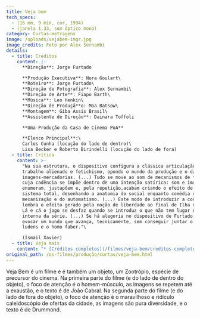 ```yaml
---
title: Veja bem
tech_specs:
  - (16 mm, 9 min, cor, 1994)
  - (janela 1.33, som óptico mono)
category: Curtas-metragens
image: /uploads/vejabem-imgr.jpg
image_credits: Foto por Alex Sernambi
details:
  - title: Créditos
    content: |-
      **Direção**: Jorge Furtado

      **Produção Executiva**: Nora Goulart\
      **Roteiro**: Jorge Furtado\
      **Direção de Fotografia**: Alex Sernambi\
      **Direção de Arte**: Fiapo Barth\
      **Música**: Leo Henkin\
      **Direção de Produçã**o: Moa Batsow\
      **Montagem**: Giba Assis Brasil\
      **Assistente de Direção**: Dainara Toffoli

      **Uma Produção da Casa de Cinema PoA**

      **Elenco Principal**:\
      Carlos Cunha (locução do lado de dentro)\
      Lisa Becker e Roberto Birindelli (locução do lado de fora)
  - title: Crítica
    content: >-
      "Na sua estrutura, o dispositivo configura a clássica articulação de
      trabalho alienado e fetichismo, opondo o mundo da produção e o das
      imagens-mercadorias. (...) Tudo se move ao som de mecanismos de fábrica
      cuja cadência se impõe dentro de uma intenção satírica: som e imagem
      enumeram, justapõem e, pela repetição,acabam criando o efeito de um
      sistema total, desenhando a anatomia do social enquanto comédia da
      mecanização e do automatismo. (...) Este modo de introduzir a contradição
      lembra o efeito gerado pela noção de liberdade ao final de Ilha da Flores.
      Lá e cá o jogo se desfaz quando se introduz o que não tem lugar na lógica
      interna da série. (...) Se há alegoria no dispositivo de Furtado, é para
      evocar um mundo que avança, tecnicamente, sem conseguir juntar o homo
      ludens e o homo faber."\

      (Ismail Xavier)
  - title: Veja mais
    content: "* [Créditos completos](/filmes/veja-bem/creditos-completos)"
original_path: /os-filmes/produção/curtas/veja-bem.html
---
```

Veja Bem é um filme e é também um objeto, um Zootrópio, espécie de precursor do cinema. Na primeira parte do filme (e do lado de dentro do objeto), o foco de atenção é o homem-músculo, as imagens se repetem até a exaustão, e o texto é de João Cabral. Na segunda parte do filme (e do lado de fora do objeto), o foco de atenção é o maravilhoso e ridículo caleidoscópio de ofertas da cidade, as imagens são pura diversidade, e o texto é de Drummond.
